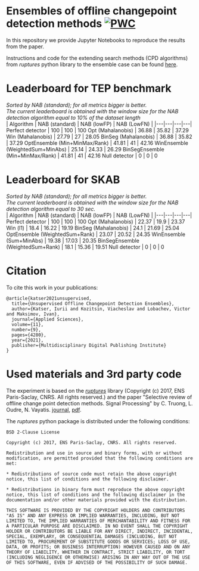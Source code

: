 # Ensembles of offline changepoint detection methods [![PWC](https://img.shields.io/endpoint.svg?url=https://paperswithcode.com/badge/unsupervised-offline-changepoint-detection/change-point-detection-on-skab)](https://paperswithcode.com/sota/change-point-detection-on-skab?p=unsupervised-offline-changepoint-detection)
In this repository we provide Jupyter Notebooks to reproduce the results from the paper.

Instructions and code for the extending search methods (CPD algorithms) from *ruptures* python library to the ensemble case can be found [here](ruptures_changing/).

# Leaderboard for TEP benchmark
*Sorted by NAB (standard); for all metrics bigger is better.*  
*The current leaderboard is obtained with the window size for the NAB detection algorithm equal to 10% of the dataset length*  
| Algorithm | NAB (standard) | NAB (lowFP) | NAB (LowFN) |
|---|---|---|---|
Perfect detector | 100 | 100 | 100 
Opt (Mahalanobis) | 36.88 | 35.82 | 37.29
Win (Mahalanobis) | 27.79 | 27 | 28.05
BinSeg (Mahalanobis) | 36.88 | 35.82 | 37.29
OptEnsemble (Min+MinMax/Rank) | 41.81 | 41 | 42.16
WinEnsemble (WeightedSum+MinAbs) | 25.14 | 24.33 | 26.29
BinSegEnsemble (Min+MinMax/Rank) | 41.81 | 41 | 42.16
Null detector | 0 | 0 | 0

# Leaderboard for SKAB
*Sorted by NAB (standard); for all metrics bigger is better.*  
*The current leaderboard is obtained with the window size for the NAB detection algorithm equal to 30 sec.*  
| Algorithm | NAB (standard) | NAB (lowFP) | NAB (LowFN) |
|---|---|---|---|
Perfect detector | 100 | 100 | 100 
Opt (Mahalanobis) | 22.37 | 19.9 | 23.37
Win (l1) | 18.4 | 16.22 | 19.19
BinSeg (Mahalanobis) | 24.1 | 21.69 | 25.04
OptEnsemble (WeightedSum+Rank) | 23.07 | 20.52 | 24.35
WinEnsemble (Sum+MinAbs) | 19.38 | 17.03 | 20.35
BinSegEnsemble (WeightedSum+Rank) | 18.1 | 15.36 | 19.51
Null detector | 0 | 0 | 0

# Citation
To cite this work in your publications:
```
@article{katser2021unsupervised,
  title={Unsupervised Offline Changepoint Detection Ensembles},
  author={Katser, Iurii and Kozitsin, Viacheslav and Lobachev, Victor and Maksimov, Ivan},
  journal={Applied Sciences},
  volume={11},
  number={9},
  pages={4280},
  year={2021},
  publisher={Multidisciplinary Digital Publishing Institute}
}
```

# Used materials and 3rd party code
The experiment is based on the [*ruptures*](http://ctruong.perso.math.cnrs.fr/ruptures-docs/build/html/index.html) library (Copyright (c) 2017, ENS Paris-Saclay, CNRS. All rights reserved.) and the paper "Selective review of offline change point detection methods. Signal Processing" by C. Truong, L. Oudre, N. Vayatis. [journal](https://www.sciencedirect.com/science/article/pii/S0165168419303494?via%3Dihub), [pdf](http://www.laurentoudre.fr/publis/TOG-SP-19.pdf).

The *ruptures* python package is distributed under the following conditions:
```
BSD 2-Clause License

Copyright (c) 2017, ENS Paris-Saclay, CNRS. All rights reserved.

Redistribution and use in source and binary forms, with or without modification, are permitted provided that the following conditions are met:

* Redistributions of source code must retain the above copyright notice, this list of conditions and the following disclaimer.

* Redistributions in binary form must reproduce the above copyright notice, this list of conditions and the following disclaimer in the documentation and/or other materials provided with the distribution.

THIS SOFTWARE IS PROVIDED BY THE COPYRIGHT HOLDERS AND CONTRIBUTORS "AS IS" AND ANY EXPRESS OR IMPLIED WARRANTIES, INCLUDING, BUT NOT LIMITED TO, THE IMPLIED WARRANTIES OF MERCHANTABILITY AND FITNESS FOR A PARTICULAR PURPOSE ARE DISCLAIMED. IN NO EVENT SHALL THE COPYRIGHT HOLDER OR CONTRIBUTORS BE LIABLE FOR ANY DIRECT, INDIRECT, INCIDENTAL, SPECIAL, EXEMPLARY, OR CONSEQUENTIAL DAMAGES (INCLUDING, BUT NOT LIMITED TO, PROCUREMENT OF SUBSTITUTE GOODS OR SERVICES; LOSS OF USE, DATA, OR PROFITS; OR BUSINESS INTERRUPTION) HOWEVER CAUSED AND ON ANY THEORY OF LIABILITY, WHETHER IN CONTRACT, STRICT LIABILITY, OR TORT (INCLUDING NEGLIGENCE OR OTHERWISE) ARISING IN ANY WAY OUT OF THE USE OF THIS SOFTWARE, EVEN IF ADVISED OF THE POSSIBILITY OF SUCH DAMAGE.
```

